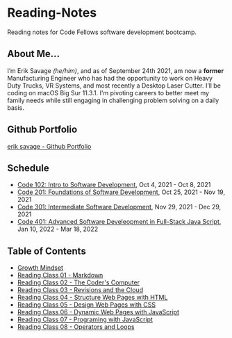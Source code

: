 # Reading-Notes
Reading notes for Code Fellows software development bootcamp.

## About Me...
I’m Erik Savage *(he/him)*, and as of September 24th 2021, am now a **former** Manufacturing Engineer who has had the opportunity to work on Heavy Duty Trucks, VR Systems, and most recently a Desktop Laser Cutter. I’ll be coding on macOS Big Sur 11.3.1. I'm pivoting careers to better meet my family needs while still engaging in challenging problem solving on a daily basis.

## Github Portfolio
[erik savage - Github Portfolio](https://github.com/eriksavage)

## Schedule
- [Code 102: Intro to Software Development](https://www.codefellows.org/courses/code-102/intro-to-software-development/), Oct 4, 2021 - Oct 8, 2021
- [Code 201: Foundations of Software Development](https://www.codefellows.org/courses/code-201/foundations-of-software-development/), Oct 25, 2021 - Nov 19, 2021
- [Code 301: Intermediate Software Development](https://www.codefellows.org/courses/code-301/intermediate-software-development/), Nov 29, 2021 - Dec 29, 2021
- [Code 401: Advanced Software Develeopment in Full-Stack Java Script](https://www.codefellows.org/courses/code-401/advanced-software-development-in-full-stack-javascript/), Jan 10, 2022 - Mar 18, 2022

## Table of Contents
- [Growth Mindset](growthmind.md)
- [Reading Class 01 - Markdown](markdown.md)
- [Reading Class 02 - The Coder's Computer](coders_computer.md)
- [Reading Class 03 - Revisions and the Cloud](cloudrevisions.md)
- [Reading Class 04 - Structure Web Pages with HTML](htmlstructure.md)
- [Reading Class 05 - Design Web Pages with CSS](cssdesign.md)
- [Reading Class 06 - Dynamic Web Pages with JavaScript](dynamicjs.md)
- [Reading Class 07 - Programing with JavaScript](programingjs.md)
- [Reading Class 08 - Operators and Loops](opsandloops.md)